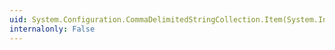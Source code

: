 ```yaml
---
uid: System.Configuration.CommaDelimitedStringCollection.Item(System.Int32)
internalonly: False
---
```

